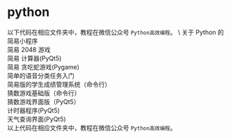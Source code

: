 # python 
以下代码在相应文件夹中，教程在微信公众号 `Python高效编程`。 \ 
关于 Python 的简易小程序 \
简易 2048 游戏 \
简易 计算器(PyQt5) \
简易 贪吃蛇游戏(Pygame) \
简单的语音分类任务入门 \
简易版的学生成绩管理系统（命令行） \
猜数游戏基础版（命令行）\
猜数游戏界面版（PyQt5）\
计时器程序(PyQt5) \
天气查询界面(PyQt5) \
以上代码在相应文件夹中，教程在微信公众号 `Python高效编程`。

